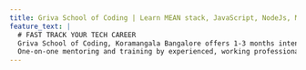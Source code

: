 ```yaml
---
title: Griva School of Coding | Learn MEAN stack, JavaScript, NodeJs, MongoDb, Express Js, Java, SpringBoot, Angular, Angular Js, React Js in Bangalore
feature_text: |
  # FAST TRACK YOUR TECH CAREER
  Griva School of Coding, Koramangala Bangalore offers 1-3 months intensive software development training programmes designed to kickstart your tech career. 
  One-on-one mentoring and training by experienced, working professionals from top IT companies in the world.
---
```

